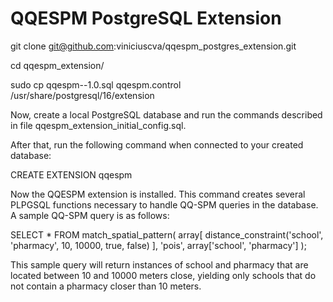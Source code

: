 # QQESPM PostgreSQL Extension 


git clone git@github.com:viniciuscva/qqespm_postgres_extension.git

cd qqespm_extension/

sudo cp qqespm--1.0.sql qqespm.control /usr/share/postgresql/16/extension

Now, create a local PostgreSQL database and run the commands described in file qqespm_extension_initial_config.sql.

After that, run the following command when connected to your created database:

CREATE EXTENSION qqespm

Now the QQESPM extension is installed. This command creates several PLPGSQL functions necessary to handle QQ-SPM queries in the database.
A sample QQ-SPM query is as follows:

SELECT * FROM match_spatial_pattern(
    array[
		distance_constraint('school', 'pharmacy', 10, 10000, true, false) 
	], 
	'pois',
	array['school', 'pharmacy']
);

This sample query will return instances of school and pharmacy that are located between 10 and 10000 meters close, yielding only schools that do not contain a pharmacy closer than 10 meters.
